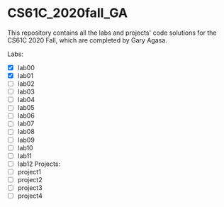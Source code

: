 # CS61C_2020fall_GA
This repository contains all the labs and projects' code solutions for the CS61C 2020 Fall, which are completed by Gary Agasa.

Labs:
- [x] lab00
- [x] lab01
- [ ] lab02
- [ ] lab03
- [ ] lab04
- [ ] lab05
- [ ] lab06
- [ ] lab07
- [ ] lab08
- [ ] lab09
- [ ] lab10
- [ ] lab11
- [ ] lab12
Projects:
- [ ] project1
- [ ] project2
- [ ] project3
- [ ] project4
